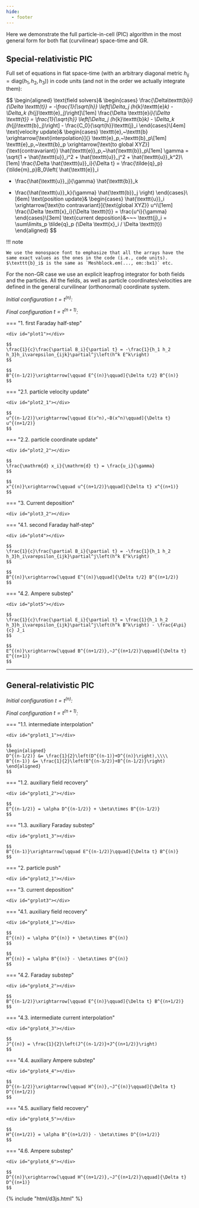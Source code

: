 ```yaml
---
hide:
  - footer
---
```


Here we demonstrate the full particle-in-cell (PIC) algorithm in the most general form for both flat (curvilinear) space-time and GR.

<!-- ## Particle pusher

## Charge-conservative current deposition

To ensure charge conservation for discrete set of particles we must then define their shape functions, $S_p(x^i-x_p^i)$ in the following way (see also the section about [the current deposition](../3p1/#current-deposition)):

$$
\begin{aligned}
\tilde{\rho} &= \sum\limits_p q_p S_p(x^i - x_p^i)\\
\bm{\mathcal{J}}^i &= \sum\limits_p q_p \frac{dx^i_p}{dt} S_p(x^i - x_p^i)
\end{aligned}
$$

where $q_p$ is the charge of the particle $p$ in its rest frame. $dx^i_p/dt$ is the particle three-velocity defined in agreement with [the equation of motion](../3p1/#equations-of-motion-for-particles): in practice it is $\left((x^i_p)^{\rm (new)} - (x^i_p)^{\rm (old)}\right) / \Delta t$. After the deposition, we can then recover the physical contravariant currents that go into the Maxwell's equations: $\bm{J}^i = \bm{\mathcal{J}}^i / \sqrt{h}$.

Full deposition loop can be expressed with the following pseudocode (actual array names and structures are different).

=== "`ntt::PIC`"

    ```go
    // e, j <-- 3D array of e-fields & currents (in either of the dimensions)
    // species <-- 1D array of species
    // species[s].prtls <-- 1D array of particles of species `s`
    // dt <-- timestep

    /* -------------------------------------------------------------------------- */
    /*                              0. reset currents                             */
    /* -------------------------------------------------------------------------- */

    j[:] = 0

    /* -------------------------------------------------------------------------- */
    /*                             1. deposit currents                            */
    /* -------------------------------------------------------------------------- */

    for s := range species {
      charge_s := species[s].charge
      for p := range prtl {
        // (1)
        // computing the Lorentz-factor
        gamma_p := sqrt(1 + p.u**2)
        // computing the contravariant 4-velocity
        uCntrv_p := convert_Cart2Cntrv(p.x, p.u)
        // computing x_old - x_new
        dx_p = p.x - uCntrv_p * dt / gamma_p

        // (2)
        j[...] += charge_s * dx_p / dt
      }
    }

    /* -------------------------------------------------------------------------- */
    /*                    2. recovering the physical currents &                   */
    /*                    adding as sources in the Ampere's law                   */
    /* -------------------------------------------------------------------------- */

    coeff := -rho0 / (n0 * d0**2) // (3)
    for i := range domain {
      e[i] += coeff * j[i] / (alpha(i) * sqrt_det_h(i))
    }
    ```

    1. :warning: Particle velocities are in global Cartesian basis, but the coordinates are in code units (i.e., contravariant $x^i$).
    2. :grey_exclamation: In reality we perform the zig-zag deposition routine, where we deposit into multiple cell edges depending on how the particle moves.
    3. :grey_exclamation: See the [code units](/how/units) chapter for more details.

=== "`ntt::GRPIC`"

    NA -->

## Special-relativistic PIC

Full set of equations in flat space-time (with an arbitrary diagonal metric $h_{ij}=\textrm{diag}(h_1, h_2, h_3)$) in code units (and not in the order we actually integrate them):

$$
\begin{aligned}
\text{field solvers}&
\begin{cases}
\frac{\Delta\texttt{b}_i}{\Delta \texttt{t}} = -\frac{1}{\sqrt{h}} \left[\Delta_j (h_{k}\texttt{e}_k) - \Delta_k (h_{j}\texttt{e}_j)\right]\\[1em]
\frac{\Delta \texttt{e}_i}{\Delta \texttt{t}} = \frac{1}{\sqrt{h}} \left[\Delta_j (h_{k}\texttt{b}_k) - \Delta_k (h_{j}\texttt{b}_j)\right] - \frac{C_0}{\sqrt{h}}\texttt{j}_i
\end{cases}\\[4em]
\text{velocity update}&
\begin{cases}
\texttt{e},~\texttt{b} \xrightarrow[\text{interpolation}]{} \texttt{e}_p,~\texttt{b}_p\\[1em]
\texttt{e}_p,~\texttt{b}_p \xrightarrow[\text{to global XYZ}]{\text{contravariant}} \hat{\texttt{e}}_p,~\hat{\texttt{b}}_p\\[1em]
\gamma = \sqrt{1 + \hat{\texttt{u}}_i^2 + \hat{\texttt{u}}_j^2 + \hat{\texttt{u}}_k^2}\\[1em]
\frac{\Delta \hat{\texttt{u}}_i}{\Delta t} = \frac{\tilde{q}_p}{\tilde{m}_p}B_0\left(
  \hat{\texttt{e}}_i 
  + \frac{\hat{\texttt{u}}_j}{\gamma} \hat{\texttt{b}}_k
  - \frac{\hat{\texttt{u}}_k}{\gamma} \hat{\texttt{b}}_j
\right)
\end{cases}\\[6em]
\text{position update}&
\begin{cases}
\hat{\texttt{u}}_i \xrightarrow[\text{to contravariant}]{\text{global XYZ}} u^i\\[1em]
\frac{\Delta \texttt{x}_i}{\Delta \texttt{t}} = \frac{u^i}{\gamma}
\end{cases}\\[3em]
\text{current deposition}&~~~
\texttt{j}_i = \sum\limits_p \tilde{q}_p (\Delta \texttt{x}_i / \Delta \texttt{t})
\end{aligned}
$$

!!! note
    
    We use the monospace font to emphasize that all the arrays have the same exact values as the ones in the code (i.e., code units). $\texttt{b}_i$ is the same as `Meshblock.em(..., em::bx1)` etc.

For the non-GR case we use an explicit leapfrog integrator for both fields and the particles. All the fields, as well as particle coordinates/velocities are defined in the general curvilinear (orthonormal) coordinate system.

*Initial configuration $t=t^{(n)}$:*
<div id="plot0"></div>

*Final configuration $t=t^{(n+1)}$:*
<div id="plot6"></div>


=== "1. first Faraday half-step"

    <div id="plot1"></div>

    $$
    \frac{1}{c}\frac{\partial B_i}{\partial t} = -\frac{1}{h_1 h_2 h_3}h_i\varepsilon_{ijk}\partial^j\left(h^k E^k\right)
    $$

    $$
    B^{(n-1/2)}\xrightarrow[\qquad E^{(n)}\qquad]{\Delta t/2} B^{(n)}
    $$

=== "2.1. particle velocity update"

    <div id="plot2_1"></div>

    $$
    u^{(n-1/2)}\xrightarrow[\qquad E(x^n),~B(x^n)\qquad]{\Delta t} u^{(n+1/2)}
    $$

=== "2.2. particle coordinate update"

    <div id="plot2_2"></div>

    $$
    \frac{\mathrm{d} x_i}{\mathrm{d} t} = \frac{u_i}{\gamma}
    $$

    $$
    x^{(n)}\xrightarrow[\qquad u^{(n+1/2)}\qquad]{\Delta t} x^{(n+1)}
    $$

=== "3. Current deposition"

    <div id="plot3_2"></div>

=== "4.1. second Faraday half-step"

    <div id="plot4"></div>

    $$
    \frac{1}{c}\frac{\partial B_i}{\partial t} = -\frac{1}{h_1 h_2 h_3}h_i\varepsilon_{ijk}\partial^j\left(h^k E^k\right)
    $$

    $$
    B^{(n)}\xrightarrow[\qquad E^{(n)}\qquad]{\Delta t/2} B^{(n+1/2)}
    $$

=== "4.2. Ampere substep"

    <div id="plot5"></div>
    
    $$
    \frac{1}{c}\frac{\partial E_i}{\partial t} = \frac{1}{h_1 h_2 h_3}h_i\varepsilon_{ijk}\partial^j\left(h^k B^k\right) - \frac{4\pi}{c} J_i
    $$

    $$
    E^{(n)}\xrightarrow[\qquad B^{(n+1/2)},~J^{(n+1/2)}\qquad]{\Delta t} E^{(n+1)}
    $$

<!-- * 3.1. displacement recovery -->

<!-- <div id="plot3_1"></div> -->

<!-- * 3.2. current deposition -->

---

## General-relativistic PIC

*Initial configuration $t=t^{(n)}$:*
<div id="grplot0"></div>

*Final configuration $t=t^{(n+1)}$:*
<div id="grplot5"></div>

=== "1.1. intermediate interpolation"

    <div id="grplot1_1"></div>

    $$
    \begin{aligned}
    D^{(n-1/2)} &= \frac{1}{2}\left(D^{(n-1)}+D^{(n)}\right),\\\\
    B^{(n-1)} &= \frac{1}{2}\left(B^{(n-3/2)}+B^{(n-1/2)}\right)
    \end{aligned}
    $$

=== "1.2. auxiliary field recovery"

    <div id="grplot1_2"></div>

    $$
    E^{(n-1/2)} = \alpha D^{(n-1/2)} + \beta\times B^{(n-1/2)}
    $$

=== "1.3. auxiliary Faraday substep"

    <div id="grplot1_3"></div>

    $$
    B^{(n-1)}\xrightarrow[\qquad E^{(n-1/2)}\qquad]{\Delta t} B^{(n)}
    $$

=== "2. particle push"

    <div id="grplot2_1"></div>

=== "3. current deposition"

    <div id="grplot3"></div>

=== "4.1. auxiliary field recovery"

    <div id="grplot4_1"></div>

    $$
    E^{(n)} = \alpha D^{(n)} + \beta\times B^{(n)}
    $$

    $$
    H^{(n)} = \alpha B^{(n)} - \beta\times D^{(n)}
    $$

=== "4.2. Faraday substep"

    <div id="grplot4_2"></div>

    $$
    B^{(n-1/2)}\xrightarrow[\qquad E^{(n)}\qquad]{\Delta t} B^{(n+1/2)}
    $$

=== "4.3. intermediate current interpolation"

    <div id="grplot4_3"></div>

    $$
    J^{(n)} = \frac{1}{2}\left(J^{(n-1/2)}+J^{(n+1/2)}\right)
    $$

=== "4.4. auxiliary Ampere substep"

    <div id="grplot4_4"></div>

    $$
    D^{(n-1/2)}\xrightarrow[\qquad H^{(n)},~J^{(n)}\qquad]{\Delta t} D^{(n+1/2)}
    $$

=== "4.5. auxiliary field recovery"

    <div id="grplot4_5"></div>

    $$
    H^{(n+1/2)} = \alpha B^{(n+1/2)} - \beta\times D^{(n+1/2)}
    $$

=== "4.6. Ampere substep"

    <div id="grplot4_6"></div>

    $$
    D^{(n)}\xrightarrow[\qquad H^{(n+1/2)},~J^{(n+1/2)}\qquad]{\Delta t} D^{(n+1)}
    $$

<div id="pic_scheme"></div>

<script src="../numerics-srpic.js"></script>
<script src="../numerics-grpic.js"></script>
{% include "html/d3js.html" %}